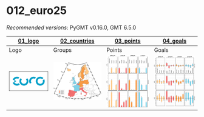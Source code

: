 # 012_euro25

_Recommended versions_: PyGMT v0.16.0, GMT 6.5.0

| **[01_logo](https://github.com/yvonnefroehlich/GMT_PyGMT_plotting/tree/main/012_uefa_euro25/euro25_01_logo.py)** | **[02_countries](https://github.com/yvonnefroehlich/GMT_PyGMT_plotting/tree/main/012_uefa_euro25/euro25_02_countries.py)** | **[03_points](https://github.com/yvonnefroehlich/GMT_PyGMT_plotting/tree/main/012_uefa_euro25/euro25_03_points.py)** | **[04_goals](https://github.com/yvonnefroehlich/GMT_PyGMT_plotting/tree/main/012_uefa_euro25/euro25_04_goals.py)** | 
| --- | --- | --- | --- |
| Logo | Groups | Points | Goals
| <img src="https://github.com/yvonnefroehlich/gmt-pygmt-plotting/blob/main/012_uefa_euro25/02_out_figs/euro25_01_logo.png" width="200"> | <img src="https://github.com/yvonnefroehlich/gmt-pygmt-plotting/blob/main/012_uefa_euro25/02_out_figs/euro25_02_countries.png" width="200"> | <img src="https://github.com/yvonnefroehlich/gmt-pygmt-plotting/blob/main/012_uefa_euro25/02_out_figs/euro25_03_points.png" width="200"> | <img src="https://github.com/yvonnefroehlich/gmt-pygmt-plotting/blob/main/012_uefa_euro25/02_out_figs/euro25_04_goals.png" width="200"> |
